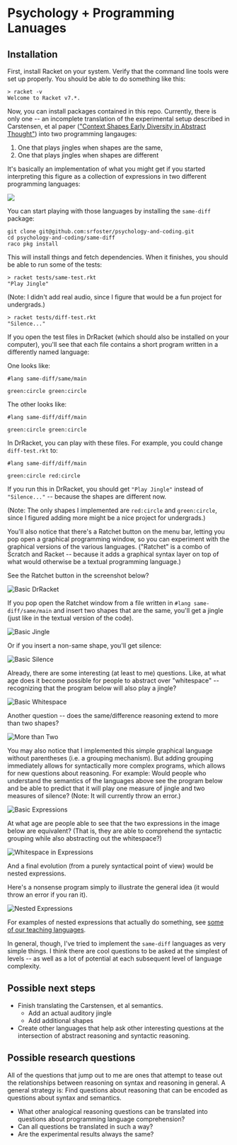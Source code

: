# Psychology + Programming Lanuages 

## Installation

First, install Racket on your system.  Verify that the command line tools were set up properly.  You should be able to do something like this:

```
> racket -v
Welcome to Racket v7.*.
```

Now, you can install packages contained in this repo.  Currently, there is only one -- an incomplete translation of the experimental setup described in Carstensen, et al paper (["Context Shapes Early Diversity in Abstract Thought"](https://ucsdnews.ucsd.edu/pressrelease/culture_shapes_how_we_learn_to_reason)) into two programming langauges:

1) One that plays jingles when shapes are the same,
2) One that plays jingles when shapes are different

It's basically an implementation of what you might get if you started interpreting this figure as a collection of expressions in two different programming languages:

![](https://www.pnas.org/content/pnas/116/28/13891/F1.large.jpg)

You can start playing with those languages by installing the `same-diff` package:

```
git clone git@github.com:srfoster/psychology-and-coding.git
cd psychology-and-coding/same-diff
raco pkg install
```

This will install things and fetch dependencies.   When it finishes, you should be able to run some of the tests:

```
> racket tests/same-test.rkt
"Play Jingle"
```

(Note: I didn't add real audio, since I figure that would be a fun project for undergrads.)

```
> racket tests/diff-test.rkt
"Silence..."
```

If you open the test files in DrRacket (which should also be installed on your computer), you'll see that each file contains a short program written in a differently named language:

One looks like:

```
#lang same-diff/same/main

green:circle green:circle
```

The other looks like:

```
#lang same-diff/diff/main

green:circle green:circle
```

In DrRacket, you can play with these files.  For example, you could change `diff-test.rkt` to:

```
#lang same-diff/diff/main

green:circle red:circle
```

If you run this in DrRacket, you should get `"Play Jingle"` instead of `"Silence..."` -- because the shapes are different now.

(Note: The only shapes I implemented are `red:circle` and `green:circle`, since I figured adding more might be a nice project for undergrads.)

You'll also notice that there's a Ratchet button on the menu bar, letting you pop open a graphical programming window, so you can experiment with the graphical versions of the various languages.  ("Ratchet" is a combo of Scratch and Racket -- because it adds a graphical syntax layer on top of what would otherwise be a textual programming language.)

See the Ratchet button in the screenshot below?

![Basic DrRacket](./images/basic-drracket.png)

If you pop open the Ratchet window from a file written in `#lang same-diff/same/main` and insert two shapes that are the same, you'll get a jingle (just like in the textual version of the code).

![Basic Jingle](./images/basic-jingle.png)

Or if you insert a non-same shape, you'll get silence:

![Basic Silence](./images/basic-silence.png)

Already, there are some interesting (at least to me) questions.  Like, at what age does it become possible for people to abstract over "whitespace" -- recognizing that the program below will also play a jingle?

![Basic Whitespace](./images/basic-whitespace.png)

Another question -- does the same/difference reasoning extend to more than two shapes?

![More than Two](./images/more-than-two.png)

You may also notice that I implemented this simple graphical language without parentheses (i.e. a grouping mechanism).  But adding grouping immediately allows for syntactically more complex programs, which allows for new questions about reasoning.  For example: Would people who understand the semantics of the languages above see the program below and be able to predict that it will play one measure of jingle and two measures of silence?  (Note: It will currently throw an error.)

![Basic Expressions](./images/basic-expressions.png)

At what age are people able to see that the two expressions in the image below are equivalent?  (That is, they are able to comprehend the syntactic grouping while also abstracting out the whitespace?)

![Whitespace in Expressions](./images/whitespace-in-expressions.png)

And a final evolution (from a purely syntactical point of view) would be nested expressions.

Here's a nonsense program simply to illustrate the general idea (it would throw an error if you ran it).

![Nested Expressions](./images/nested-expressions.png)

For examples of nested expressions that actually do something, see [some of our teaching languages](https://katas.thoughtstem.com/K2/ts-k2-clicker-cartoon-asp-2020/doc/manual/Collect_Katas.html#%28part._.Clicker_.Collect_001_.Kata%29).

In general, though, I've tried to implement the `same-diff` languages as very simple things.  I think there are cool questions to be asked at the simplest of levels -- as well as a lot of potential at each subsequent level of language complexity.

## Possible next steps

* Finish translating the Carstensen, et al semantics.
  - Add an actual auditory jingle
  - Add additional shapes
* Create other languages that help ask other interesting questions at the intersection of abstract reasoning and syntactic reasoning.

## Possible research questions

All of the questions that jump out to me are ones that attempt to tease out the relationships between reasoning on syntax and reasoning in general.  A general strategy is: Find questions about reasoning that can be encoded as questions about syntax and semantics.

* What other analogical reasoning questions can be translated into questions about programming language comprehension?
* Can all questions be translated in such a way?
* Are the experimental results always the same?

